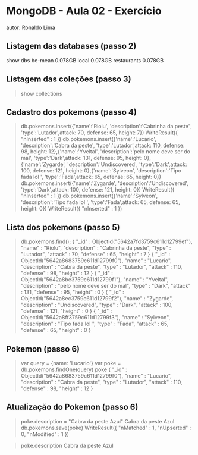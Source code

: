# MongoDB - Aula 02 - Exercício
autor: Ronaldo Lima

## Listagem das databases (passo 2)

show dbs
be-mean      0.078GB
local        0.078GB
restaurants  0.078GB


## Listagem das coleções (passo 3)
	
> show collections

## Cadastro dos pokemons (passo 4)

> db.pokemons.insert({'name':'Riolu', 'description':'Cabrinha da peste', 'type':'Lutador',attack: 70, defense: 65, height: 7})
WriteResult({ "nInserted" : 1 })
> db.pokemons.insert({'name':'Lucario', 'description':'Cabra da peste', 'type':'Lutador',attack: 110, defense: 98, height: 12},{'name':'Yveltal', 'description':'pelo nome deve ser do mal', 'type':'Dark',attack: 131, defense: 95, height: 0},{'name':'Zygarde', 'description':'Undiscovered', 'type':'Dark',attack: 100, defense: 121, height: 0},{'name':'Sylveon', 'description':'Tipo fada lol ', 'type':'Fada',attack: 65, defense: 65, height: 0})
> db.pokemons.insert({'name':'Zygarde', 'description':'Undiscovered', 'type':'Dark',attack: 100, defense: 121, height: 0})
WriteResult({ "nInserted" : 1 })
> db.pokemons.insert({'name':'Sylveon', 'description':'Tipo fada lol ', 'type':'Fada',attack: 65, defense: 65, height: 0})
WriteResult({ "nInserted" : 1 })

## Lista dos pokemons (passo 5)

> db.pokemons.find();
{ "_id" : ObjectId("5642a7fd3759c611d12799ef"), "name" : "Riolu", "description" : "Cabrinha da peste", "type" : "Lutador", "attack" : 70, "defense" : 65, "height" : 7 }
{ "_id" : ObjectId("5642a8683759c611d12799f0"), "name" : "Lucario", "description" : "Cabra da peste", "type" : "Lutador", "attack" : 110, "defense" : 98, "height" : 12 }
{ "_id" : ObjectId("5642a8be3759c611d12799f1"), "name" : "Yveltal", "description" : "pelo nome deve ser do mal", "type" : "Dark", "attack" : 131, "defense" : 95, "height" : 0 }
{ "_id" : ObjectId("5642a8ec3759c611d12799f2"), "name" : "Zygarde", "description" : "Undiscovered", "type" : "Dark", "attack" : 100, "defense" : 121, "height" : 0 }
{ "_id" : ObjectId("5642a8ff3759c611d12799f3"), "name" : "Sylveon", "description" : "Tipo fada lol ", "type" : "Fada", "attack" : 65, "defense" : 65, "height" : 0 }
> 

## Pokemon (passo 6)

> var query = {name: 'Lucario'}
> var poke = db.pokemons.findOne(query)
> poke
{
	"_id" : ObjectId("5642a8683759c611d12799f0"),
	"name" : "Lucario",
	"description" : "Cabra da peste",
	"type" : "Lutador",
	"attack" : 110,
	"defense" : 98,
	"height" : 12
}
> 

## Atualização do Pokemon (passo 6)

> poke.description = "Cabra da peste Azul"
Cabra da peste Azul
> db.pokemons.save(poke)
WriteResult({ "nMatched" : 1, "nUpserted" : 0, "nModified" : 1 })
> 

> poke.description
Cabra da peste Azul
> 